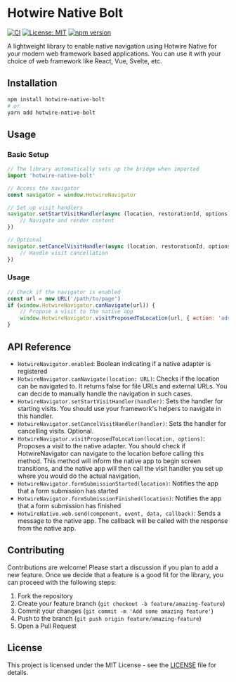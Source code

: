 # Hotwire Native Bolt

[![CI](https://github.com/jaysson/hotwire-native-bolt/actions/workflows/main.yml/badge.svg)](https://github.com/jaysson/hotwire-native-bolt/actions/workflows/main.yml)
[![License: MIT](https://img.shields.io/badge/License-MIT-blue.svg)](https://opensource.org/licenses/MIT)
[![npm version](https://badge.fury.io/js/hotwire-native-bolt.svg)](https://badge.fury.io/js/hotwire-native-bolt)

A lightweight library to enable native navigation using Hotwire Native for your modern web framework based applications. You can use it with your choice of web framework like React, Vue, Svelte, etc.

## Installation

```bash
npm install hotwire-native-bolt
# or
yarn add hotwire-native-bolt
```

## Usage

### Basic Setup

```javascript
// The library automatically sets up the bridge when imported
import 'hotwire-native-bolt'

// Access the navigator
const navigator = window.HotwireNavigator

// Set up visit handlers
navigator.setStartVisitHandler(async (location, restorationId, options) => {
	// Navigate and render content
})

// Optional
navigator.setCancelVisitHandler(async (location, restorationId, options) => {
	// Handle visit cancellation
})
```

### Usage

```javascript
// Check if the navigator is enabled
const url = new URL('/path/to/page')
if (window.HotwireNavigator.canNavigate(url)) {
	// Propose a visit to the native app
	window.HotwireNavigator.visitProposedToLocation(url, { action: 'advance' })
}
```

## API Reference

- `HotwireNavigator.enabled`: Boolean indicating if a native adapter is registered
- `HotwireNavigator.canNavigate(location: URL)`: Checks if the location can be navigated to. It returns false for file URLs and external URLs. You can decide to manually handle the navigation in such cases.
- `HotwireNavigator.setStartVisitHandler(handler)`: Sets the handler for starting visits. You should use your framework's helpers to navigate in this handler.
- `HotwireNavigator.setCancelVisitHandler(handler)`: Sets the handler for cancelling visits. Optional.
- `HotwireNavigator.visitProposedToLocation(location, options)`: Proposes a visit to the native adapter. You should check if HotwireNavigator can navigate to the location before calling this method. This method will inform the native app to begin screen transitions, and the native app will then call the visit handler you set up where you would do the actual navigation.
- `HotwireNavigator.formSubmissionStarted(location)`: Notifies the app that a form submission has started
- `HotwireNavigator.formSubmissionFinished(location)`: Notifies the app that a form submission has finished
- `HotwireNative.web.send(component, event, data, callback)`: Sends a message to the native app. The callback will be called with the response from the native app.

## Contributing

Contributions are welcome! Please start a discussion if you plan to add a new feature. Once we decide that a feature is a good fit for the library, you can proceed with the following steps:

1. Fork the repository
2. Create your feature branch (`git checkout -b feature/amazing-feature`)
3. Commit your changes (`git commit -m 'Add some amazing feature'`)
4. Push to the branch (`git push origin feature/amazing-feature`)
5. Open a Pull Request

## License

This project is licensed under the MIT License - see the [LICENSE](LICENSE) file for details.
